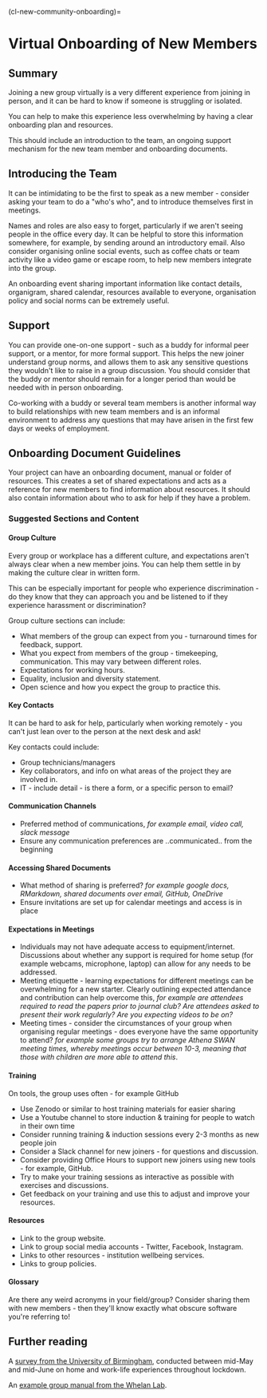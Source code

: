 (cl-new-community-onboarding)=
# Virtual Onboarding of New Members

## Summary

Joining a new group virtually is a very different experience from joining in person, and it can be hard to know if someone is struggling or isolated.  

You can help to make this experience less overwhelming by having a clear onboarding plan and resources. 

This should include an introduction to the team, an ongoing support mechanism for the new team member and onboarding documents.

## Introducing the Team

It can be intimidating to be the first to speak as a new member - consider asking your team to do a "who's who", and to introduce themselves first in meetings.

Names and roles are also easy to forget, particularly if we aren't seeing people in the office every day. 
It can be helpful to store this information somewhere, for example, by sending around an introductory email.
Also consider organising online social events, such as coffee chats or team activity like a video game or escape room, to help new members integrate into the group. 

An onboarding event sharing important information like contact details, organigram, shared calendar, resources available to everyone, organisation policy and social norms can be extremely useful.

## Support

You can provide one-on-one support - such as a buddy for informal peer support, or a mentor, for more formal support.
This helps the new joiner understand group norms, and allows them to ask any sensitive questions they wouldn't like to raise in a group discussion.
You should consider that the buddy or mentor should remain for a longer period than would be needed with in person onboarding.

Co-working with a buddy or several team members is another informal way to build relationships with new team members and is an informal environment to address any questions that may have arisen in the first few days or weeks of employment. 

## Onboarding Document Guidelines

Your project can have an onboarding document, manual or folder of resources. 
This creates a set of shared expectations and acts as a reference for new members to find information about resources. It should also contain information about who to ask for help if they have a problem.

### Suggested Sections and Content

#### Group Culture

Every group or workplace has a different culture, and expectations aren't always clear when a new member joins. 
You can help them settle in by making the culture clear in written form. 

This can be especially important for people who experience discrimination - do they know that they can approach you and be listened to if they experience harassment or discrimination?

Group culture sections can include:
* What members of the group can expect from you - turnaround times for feedback, support.
* What you expect from members of the group - timekeeping, communication. This may vary between different roles.
* Expectations for working hours.
* Equality, inclusion and diversity statement.
* Open science and how you expect the group to practice this.

#### Key Contacts

It can be hard to ask for help, particularly when working remotely - you can't just lean over to the person at the next desk and ask! 

Key contacts could include:
* Group technicians/managers
* Key collaborators, and info on what areas of the project they are involved in.
* IT - include detail - is there a form, or a specific person to email?

#### Communication Channels

- Preferred method of communications, _for example email, video call, slack message_
- Ensure any communication preferences are ..communicated.. from the beginning

#### Accessing Shared Documents

- What method of sharing is preferred? _for example google docs, RMarkdown, shared documents over email, GitHub, OneDrive_ 
- Ensure invitations are set up for calendar meetings and access is in place

#### Expectations in Meetings

- Individuals may not have adequate access to equipment/internet. 
Discussions about whether any support is required for home setup (for example webcams, microphone, laptop) can allow for any needs to be addressed.
- Meeting etiquette - learning expectations for different meetings can be overwhelming for a new starter. 
Clearly outlining expected attendance and contribution can help overcome this, _for example are attendees required to read the papers prior to journal club? Are attendees asked to present their work regularly? Are you expecting videos to be on?_
- Meeting times - consider the circumstances of your group when organising regular meetings - does everyone have the same opportunity to attend? _for example some groups try to arrange Athena SWAN meeting times, whereby meetings occur between 10-3, meaning that those with children are more able to attend this_.

#### Training

On tools, the group uses often - for example GitHub

* Use Zenodo or similar to host training materials for easier sharing 
* Use a Youtube channel to store induction & training for people to watch in their own time
* Consider running training & induction sessions every 2-3 months as new people join
* Consider a Slack channel for new joiners - for questions and discussion. 
* Consider providing Office Hours to support new joiners using new tools - for example, GitHub.
* Try to make your training sessions as interactive as possible with exercises and discussions.
* Get feedback on your training and use this to adjust and improve your resources.

#### Resources 

* Link to the group website.
* Link to group social media accounts - Twitter, Facebook, Instagram.
* Links to other resources - institution wellbeing services.
* Links to group policies.

#### Glossary

Are there any weird acronyms in your field/group?
Consider sharing them with new members - then they'll know exactly what obscure software you're referring to!

## Further reading

A [survey from the University of Birmingham](https://www.birmingham.ac.uk/Documents/college-social-sciences/business/research/wirc/epp-working-from-home-COVID-19-lockdown.pdf), conducted between mid-May and mid-June on home and work-life experiences throughout lockdown.

An [example group manual from the Whelan Lab](https://fionajanewhelan.wixsite.com/home/manual).
